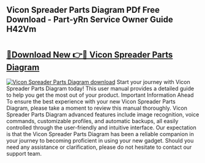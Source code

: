 ## Vicon Spreader Parts Diagram PDf Free Download - Part-yRn Service Owner Guide H42Vm

# <h2><a href="http://dfhmr9.blite.top/?on=Vicon+Spreader+Parts+Diagram">🔗Download New 👉🔴 Vicon Spreader Parts Diagram</a></h2>

[![Vicon Spreader Parts Diagram download](https://i.imgur.com/lujVjoI.png)](http://dfhmr9.blite.top/?on=Vicon+Spreader+Parts+Diagram)
Start your journey with Vicon Spreader Parts Diagram today! This user manual provides a detailed guide to help you get the most out of your product. Important Information Ahead To ensure the best experience with your new Vicon Spreader Parts Diagram, please take a moment to review this manual thoroughly. Vicon Spreader Parts Diagram advanced features include image recognition, voice commands, customizable profiles, and automatic backups, all easily controlled through the user-friendly and intuitive interface. Our expectation is that the Vicon Spreader Parts Diagram has been a reliable companion in your journey to becoming proficient in using your new gadget. Should you need any assistance or clarification, please do not hesitate to contact our support team.
